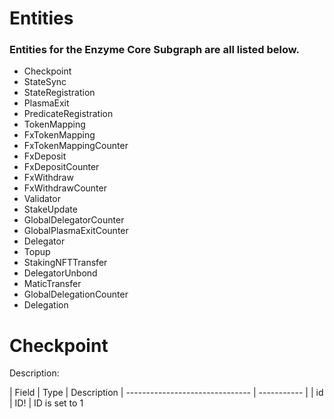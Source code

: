 # Entities

### Entities for the Enzyme Core Subgraph are all listed below.

- Checkpoint
- StateSync
- StateRegistration
- PlasmaExit
- PredicateRegistration
- TokenMapping
- FxTokenMapping
- FxTokenMappingCounter
- FxDeposit
- FxDepositCounter
- FxWithdraw
- FxWithdrawCounter
- Validator
- StakeUpdate
- GlobalDelegatorCounter
- GlobalPlasmaExitCounter
- Delegator
- Topup
- StakingNFTTransfer
- DelegatorUnbond
- MaticTransfer
- GlobalDelegationCounter
- Delegation

# Checkpoint

Description:

| Field                           | Type        | Description
| ------------------------------- | ----------- | 
| id                              | ID!         | ID is set to 1                                        

